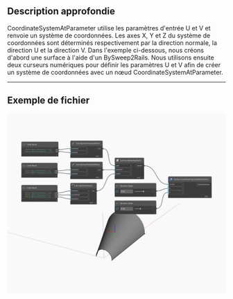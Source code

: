 ## Description approfondie
CoordinateSystemAtParameter utilise les paramètres d'entrée U et V et renvoie un système de coordonnées. Les axes X, Y et Z du système de coordonnées sont déterminés respectivement par la direction normale, la direction U et la direction V. Dans l'exemple ci-dessous, nous créons d'abord une surface à l'aide d'un BySweep2Rails. Nous utilisons ensuite deux curseurs numériques pour définir les paramètres U et V afin de créer un système de coordonnées avec un nœud CoordinateSystemAtParameter.
___
## Exemple de fichier

![CoordinateSystemAtParameter](./Autodesk.DesignScript.Geometry.Surface.CoordinateSystemAtParameter_img.jpg)

